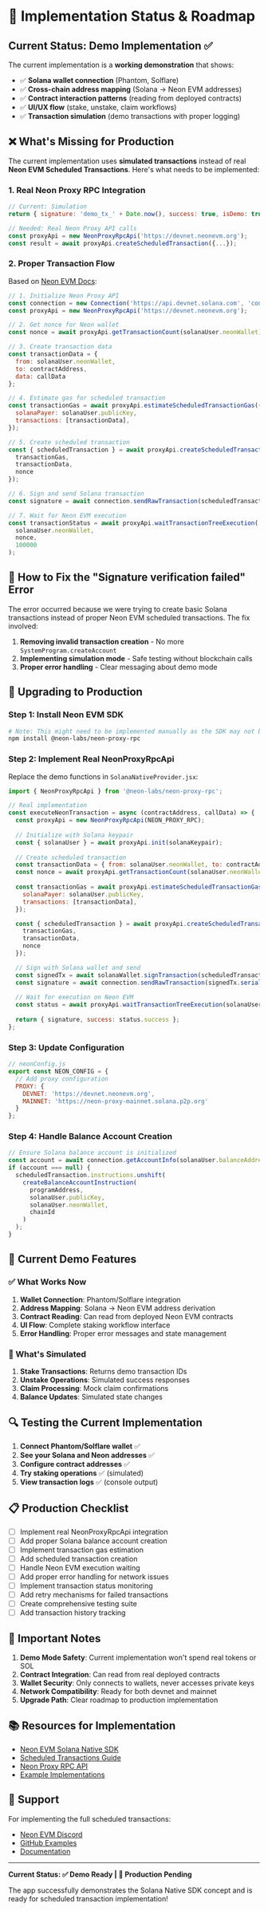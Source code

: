 # 🚧 Implementation Status & Roadmap

## Current Status: Demo Implementation ✅

The current implementation is a **working demonstration** that shows:
- ✅ **Solana wallet connection** (Phantom, Solflare)
- ✅ **Cross-chain address mapping** (Solana → Neon EVM addresses)
- ✅ **Contract interaction patterns** (reading from deployed contracts)
- ✅ **UI/UX flow** (stake, unstake, claim workflows)
- ✅ **Transaction simulation** (demo transactions with proper logging)

## ❌ What's Missing for Production

The current implementation uses **simulated transactions** instead of real **Neon EVM Scheduled Transactions**. Here's what needs to be implemented:

### 1. Real Neon Proxy RPC Integration
```javascript
// Current: Simulation
return { signature: 'demo_tx_' + Date.now(), success: true, isDemo: true };

// Needed: Real Neon Proxy API calls
const proxyApi = new NeonProxyRpcApi('https://devnet.neonevm.org');
const result = await proxyApi.createScheduledTransaction({...});
```

### 2. Proper Transaction Flow
Based on [Neon EVM Docs](https://neonevm.org/docs/composability/sdk_solana_native):

```javascript
// 1. Initialize Neon Proxy API
const connection = new Connection('https://api.devnet.solana.com', 'confirmed');
const proxyApi = new NeonProxyRpcApi('https://devnet.neonevm.org');

// 2. Get nonce for Neon wallet
const nonce = await proxyApi.getTransactionCount(solanaUser.neonWallet);

// 3. Create transaction data
const transactionData = {
  from: solanaUser.neonWallet,
  to: contractAddress,
  data: callData
};

// 4. Estimate gas for scheduled transaction
const transactionGas = await proxyApi.estimateScheduledTransactionGas({
  solanaPayer: solanaUser.publicKey,
  transactions: [transactionData],
});

// 5. Create scheduled transaction
const { scheduledTransaction } = await proxyApi.createScheduledTransaction({
  transactionGas,
  transactionData,
  nonce
});

// 6. Sign and send Solana transaction
const signature = await connection.sendRawTransaction(scheduledTransaction.serialize());

// 7. Wait for Neon EVM execution
const transactionStatus = await proxyApi.waitTransactionTreeExecution(
  solanaUser.neonWallet, 
  nonce, 
  100000
);
```

## 🔧 How to Fix the "Signature verification failed" Error

The error occurred because we were trying to create basic Solana transactions instead of proper Neon EVM scheduled transactions. The fix involved:

1. **Removing invalid transaction creation** - No more `SystemProgram.createAccount`
2. **Implementing simulation mode** - Safe testing without blockchain calls
3. **Proper error handling** - Clear messaging about demo mode

## 🚀 Upgrading to Production

### Step 1: Install Neon EVM SDK
```bash
# Note: This might need to be implemented manually as the SDK may not be available as NPM package
npm install @neon-labs/neon-proxy-rpc
```

### Step 2: Implement Real NeonProxyRpcApi
Replace the demo functions in `SolanaNativeProvider.jsx`:

```javascript
import { NeonProxyRpcApi } from '@neon-labs/neon-proxy-rpc';

// Real implementation
const executeNeonTransaction = async (contractAddress, callData) => {
  const proxyApi = new NeonProxyRpcApi(NEON_PROXY_RPC);
  
  // Initialize with Solana keypair
  const { solanaUser } = await proxyApi.init(solanaKeypair);
  
  // Create scheduled transaction
  const transactionData = { from: solanaUser.neonWallet, to: contractAddress, data: callData };
  const nonce = await proxyApi.getTransactionCount(solanaUser.neonWallet);
  
  const transactionGas = await proxyApi.estimateScheduledTransactionGas({
    solanaPayer: solanaUser.publicKey,
    transactions: [transactionData],
  });

  const { scheduledTransaction } = await proxyApi.createScheduledTransaction({
    transactionGas,
    transactionData,
    nonce
  });

  // Sign with Solana wallet and send
  const signedTx = await solanaWallet.signTransaction(scheduledTransaction);
  const signature = await connection.sendRawTransaction(signedTx.serialize());
  
  // Wait for execution on Neon EVM
  const status = await proxyApi.waitTransactionTreeExecution(solanaUser.neonWallet, nonce, 100000);
  
  return { signature, success: status.success };
};
```

### Step 3: Update Configuration
```javascript
// neonConfig.js
export const NEON_CONFIG = {
  // Add proxy configuration
  PROXY: {
    DEVNET: 'https://devnet.neonevm.org',
    MAINNET: 'https://neon-proxy-mainnet.solana.p2p.org'
  }
};
```

### Step 4: Handle Balance Account Creation
```javascript
// Ensure Solana balance account is initialized
const account = await connection.getAccountInfo(solanaUser.balanceAddress);
if (account === null) {
  scheduledTransaction.instructions.unshift(
    createBalanceAccountInstruction(
      programAddress,
      solanaUser.publicKey,
      solanaUser.neonWallet,
      chainId
    )
  );
}
```

## 🎯 Current Demo Features

### ✅ What Works Now
1. **Wallet Connection**: Phantom/Solflare integration
2. **Address Mapping**: Solana → Neon EVM address derivation
3. **Contract Reading**: Can read from deployed Neon EVM contracts
4. **UI Flow**: Complete staking workflow interface
5. **Error Handling**: Proper error messages and state management

### 🚧 What's Simulated
1. **Stake Transactions**: Returns demo transaction IDs
2. **Unstake Operations**: Simulated success responses
3. **Claim Processing**: Mock claim confirmations
4. **Balance Updates**: Simulated state changes

## 🔍 Testing the Current Implementation

1. **Connect Phantom/Solflare wallet** ✅
2. **See your Solana and Neon addresses** ✅  
3. **Configure contract addresses** ✅
4. **Try staking operations** ✅ (simulated)
5. **View transaction logs** ✅ (console output)

## 📋 Production Checklist

- [ ] Implement real NeonProxyRpcApi integration
- [ ] Add proper Solana balance account creation
- [ ] Implement transaction gas estimation
- [ ] Add scheduled transaction creation
- [ ] Handle Neon EVM execution waiting
- [ ] Add proper error handling for network issues
- [ ] Implement transaction status monitoring
- [ ] Add retry mechanisms for failed transactions
- [ ] Create comprehensive testing suite
- [ ] Add transaction history tracking

## 🚨 Important Notes

1. **Demo Mode Safety**: Current implementation won't spend real tokens or SOL
2. **Contract Integration**: Can read from real deployed contracts
3. **Wallet Security**: Only connects to wallets, never accesses private keys
4. **Network Compatibility**: Ready for both devnet and mainnet
5. **Upgrade Path**: Clear roadmap to production implementation

## 📚 Resources for Implementation

- [Neon EVM Solana Native SDK](https://neonevm.org/docs/composability/sdk_solana_native)
- [Scheduled Transactions Guide](https://neonevm.org/docs/composability/Solana_Interactions) 
- [Neon Proxy RPC API](https://neonevm.org/docs/api_reference/json_rpc_api)
- [Example Implementations](https://github.com/neon-labs)

## 🤝 Support

For implementing the full scheduled transactions:
- [Neon EVM Discord](https://discord.gg/neonevm) 
- [GitHub Examples](https://github.com/neon-labs/neon-solana-native-sdk)
- [Documentation](https://neonevm.org/docs)

---

**Current Status: ✅ Demo Ready | 🚧 Production Pending**

The app successfully demonstrates the Solana Native SDK concept and is ready for scheduled transaction implementation! 